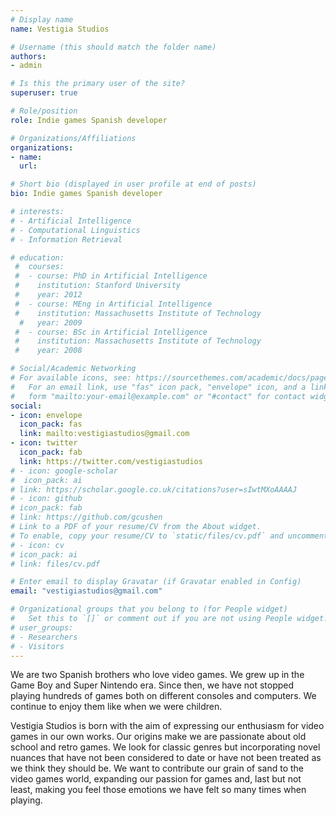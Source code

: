 ```yaml
---
# Display name
name: Vestigia Studios

# Username (this should match the folder name)
authors:
- admin

# Is this the primary user of the site?
superuser: true

# Role/position
role: Indie games Spanish developer

# Organizations/Affiliations
organizations:
- name: 
  url: 

# Short bio (displayed in user profile at end of posts)
bio: Indie games Spanish developer

# interests:
# - Artificial Intelligence
# - Computational Linguistics
# - Information Retrieval

# education:
 #  courses:
 #  - course: PhD in Artificial Intelligence
 #    institution: Stanford University
 #    year: 2012
 #  - course: MEng in Artificial Intelligence
 #    institution: Massachusetts Institute of Technology
  #   year: 2009
 #  - course: BSc in Artificial Intelligence
 #    institution: Massachusetts Institute of Technology
 #    year: 2008

# Social/Academic Networking
# For available icons, see: https://sourcethemes.com/academic/docs/page-builder/#icons
#   For an email link, use "fas" icon pack, "envelope" icon, and a link in the
#   form "mailto:your-email@example.com" or "#contact" for contact widget.
social:
- icon: envelope
  icon_pack: fas
  link: mailto:vestigiastudios@gmail.com
- icon: twitter
  icon_pack: fab
  link: https://twitter.com/vestigiastudios
# - icon: google-scholar
#  icon_pack: ai
# link: https://scholar.google.co.uk/citations?user=sIwtMXoAAAAJ
# - icon: github
# icon_pack: fab
# link: https://github.com/gcushen
# Link to a PDF of your resume/CV from the About widget.
# To enable, copy your resume/CV to `static/files/cv.pdf` and uncomment the lines below.
# - icon: cv
# icon_pack: ai
# link: files/cv.pdf

# Enter email to display Gravatar (if Gravatar enabled in Config)
email: "vestigiastudios@gmail.com"

# Organizational groups that you belong to (for People widget)
#   Set this to `[]` or comment out if you are not using People widget.
# user_groups:
# - Researchers
# - Visitors
---
```


We are two Spanish brothers who love video games. We grew up in the Game Boy and Super Nintendo era. Since then, we have not stopped playing hundreds of games both on different consoles and computers. We continue to enjoy them like when we were children.

Vestigia Studios is born with the aim of expressing our enthusiasm for video games in our own works. Our origins make we are passionate about old school and retro games. We look for classic genres but incorporating novel nuances that have not been considered to date or have not been treated as we think they should be. We want to contribute our grain of sand to the video games world, expanding our passion for games and, last but not least, making you feel those emotions we have felt so many times when playing.
